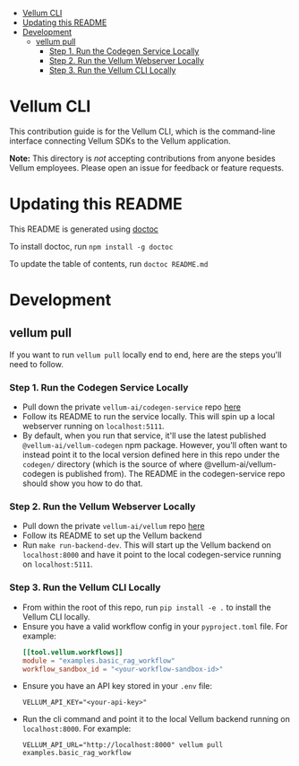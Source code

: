 <!-- START doctoc generated TOC please keep comment here to allow auto update -->
<!-- DON'T EDIT THIS SECTION, INSTEAD RE-RUN doctoc TO UPDATE -->

- [Vellum CLI](#vellum-cli)
- [Updating this README](#updating-this-readme)
- [Development](#development)
  - [vellum pull](#vellum-pull)
    - [Step 1. Run the Codegen Service Locally](#step-1-run-the-codegen-service-locally)
    - [Step 2. Run the Vellum Webserver Locally](#step-2-run-the-vellum-webserver-locally)
    - [Step 3. Run the Vellum CLI Locally](#step-3-run-the-vellum-cli-locally)

<!-- END doctoc generated TOC please keep comment here to allow auto update -->

# Vellum CLI

This contribution guide is for the Vellum CLI, which is the command-line interface connecting Vellum SDKs to the Vellum application.

**Note:** This directory is _not_ accepting contributions from anyone besides Vellum employees. Please open an issue for feedback or feature requests.

# Updating this README

This README is generated using [doctoc](https://github.com/thlorenz/doctoc)

To install doctoc, run `npm install -g doctoc`

To update the table of contents, run `doctoc README.md`

# Development

## vellum pull

If you want to run `vellum pull` locally end to end, here are the steps you'll need to follow.

### Step 1. Run the Codegen Service Locally

- Pull down the private `vellum-ai/codegen-service` repo [here](https://github.com/vellum-ai/codegen-service)
- Follow its README to run the service locally. This will spin up a local webserver running on `localhost:5111`.
- By default, when you run that service, it'll use the latest published `@vellum-ai/vellum-codegen` npm package.
  However, you'll often want to instead point it to the local version defined here in this repo under the `codegen/`
  directory (which is the source of where @vellum-ai/vellum-codegen is published from). The README in the
  codegen-service repo should show you how to do that.

### Step 2. Run the Vellum Webserver Locally

- Pull down the private `vellum-ai/vellum` repo [here](https://github.com/vellum-ai/vellum)
- Follow its README to set up the Vellum backend
- Run `make run-backend-dev`. This will start up the Vellum backend on `localhost:8000` and have it point to the
  local codegen-service running on `localhost:5111`.

### Step 3. Run the Vellum CLI Locally

- From within the root of this repo, run `pip install -e .` to install the Vellum CLI locally.
- Ensure you have a valid workflow config in your `pyproject.toml` file. For example:
  ```toml
  [[tool.vellum.workflows]]
  module = "examples.basic_rag_workflow"
  workflow_sandbox_id = "<your-workflow-sandbox-id>"
  ```
- Ensure you have an API key stored in your `.env` file:
  ```
  VELLUM_API_KEY="<your-api-key>"
  ```
- Run the cli command and point it to the local Vellum backend running on `localhost:8000`. For example:
  ```
  VELLUM_API_URL="http://localhost:8000" vellum pull examples.basic_rag_workflow
  ```
